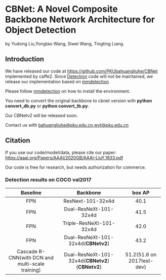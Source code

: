 # CBNet: A Novel Composite Backbone Network Architecture for Object Detection

by Yudong Liu,Yongtao Wang, Siwei Wang, Tingting Liang.

## Introduction

We have released our code at https://github.com/PKUbahuangliuhe/CBNet implemented by caffe2. Since [Detectron](https://github.com/facebookresearch/Detectron) code will not be maintained, we release our implementation based on [mmdetection](https://github.com/open-mmlab/mmdetection)

Please follow [mmdetection](https://github.com/open-mmlab/mmdetection) on how to install the environment.

You need to convert the original backbone to cbnet version with **python convert_db.py** or **python convert_tb.py**.

Our CBNetv2 will be released soon.

Contact us with bahuangliuhe@pku.edu.cn,wyt@pku.edu.cn


## Citation

If you use our code/model/data, please cite our paper:
https://aaai.org/Papers/AAAI/2020GB/AAAI-LiuY.1833.pdf

Our code is free for research, but needs authorization for commerce.


### Detection results on COCO val2017

|  Baseline |   Backbone          | box AP |                 
| :-------------: | :-----: | :-----: |
|     FPN   |   ResNext-101-32x4d     |  40.1  |
|     FPN   |   Dual-ResNeXt-101-32x4d  | 41.5  |
|     FPN   |   Triple-ResNeXt-101-32x4d  | 42.0  |
|     FPN   |   Dual-ResNeXt-101-32x4d(**CBNetv2**)  | 43.2  |
|Cascade R-CNN(with DCN and multi-scale training)| Dual-ResNeXt-101-32x4d(**CBNetv2**)(**CBNetv2**)|51.2(51.6 on 2017test-dev) |
